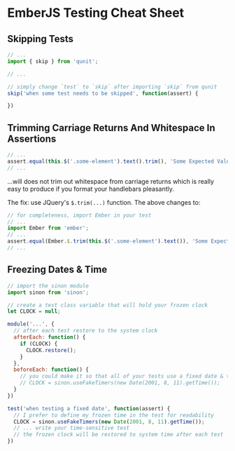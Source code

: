 # EmberJS Testing Cheat Sheet

## Skipping Tests

```js
// ...
import { skip } from 'qunit';

// ...

// simply change `test` to `skip` after importing `skip` from qunit
skip('when some test needs to be skipped', function(assert) {

})
```

## Trimming Carriage Returns And Whitespace In Assertions

```js
// ...
assert.equal(this.$('.some-element').text().trim(), 'Some Expected Value');
// ...
```

...will does not trim out whitespace from carriage returns which is really easy
to produce if you format your handlebars pleasantly.

The fix: use JQuery's `$.trim(...)` function.  The above changes to:

```js
// for completeness, import Ember in your test
// ...
import Ember from 'ember';
// ...
assert.equal(Ember.$.trim(this.$('.some-element').text()), 'Some Expected Value');
// ...
```

## Freezing Dates & Time

```js
// import the sinon module
import sinon from 'sinon';

// create a test class variable that will hold your frozen clock
let CLOCK = null;

module('...', {
  // after each test restore to the system clock
  afterEach: function() {
    if (CLOCK) {
      CLOCK.restore();
    }
  },
  beforeEach: function() {
    // you could make it so that all of your tests use a fixed date & time
    // CLOCK = sinon.useFakeTimers(new Date(2001, 8, 11).getTime());
  }
})

test('when testing a fixed date', function(assert) {
  // I prefer to define my frozen time in the test for readability
  CLOCK = sinon.useFakeTimers(new Date(2001, 8, 11).getTime());
  // ... write your time-sensitive test
  // the frozen clock will be restored to system time after each test
})

```
